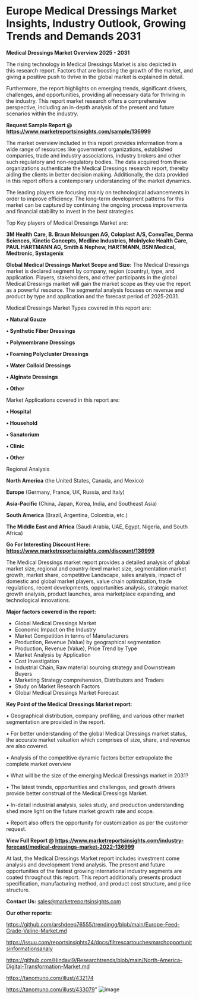 # Europe Medical Dressings Market Insights, Industry Outlook, Growing Trends and Demands 2031

<Strong> Medical Dressings Market Overview 2025 - 2031</strong>

The rising technology in Medical Dressings Market is also depicted in this research report. Factors that are boosting the growth of the market, and giving a positive push to thrive in the global market is explained in detail.

Furthermore, the report highlights on emerging trends, significant drivers, challenges, and opportunities, providing all necessary data for thriving in the industry. This report market research offers a comprehensive perspective, including an in-depth analysis of the present and future scenarios within the industry.

<strong>Request Sample Report @ <a href=https://www.marketreportsinsights.com/sample/136999>https://www.marketreportsinsights.com/sample/136999</a></strong>

The market overview included in this report provides information from a wide range of resources like government organizations, established companies, trade and industry associations, industry brokers and other such regulatory and non-regulatory bodies. The data acquired from these organizations authenticate the Medical Dressings research report, thereby aiding the clients in better decision making. Additionally, the data provided in this report offers a contemporary understanding of the market dynamics.

The leading players are focusing mainly on technological advancements in order to improve efficiency. The long-term development patterns for this market can be captured by continuing the ongoing process improvements and financial stability to invest in the best strategies.

Top Key players of Medical Dressings Market are:

<strong>3M Health Care, B. Braun Melsungen AG, Coloplast A/S, ConvaTec, Derma Sciences, Kinetic Concepts, Medline Industries, Molnlycke Health Care, PAUL HARTMANN AG, Smith & Nephew, HARTMANN, BSN Medical, Medtronic, Systagenix</strong>

<strong><b>Global Medical Dressings Market Scope and Size:</b></strong>
The Medical Dressings market is declared segment by company, region (country), type, and application. Players, stakeholders, and other participants in the global Medical Dressings market will gain the market scope as they use the report as a powerful resource. The segmental analysis focuses on revenue and product by type and application and the forecast period of 2025-2031.

Medical Dressings Market Types covered in this report are:

<strong>• Natural Gauze

• Synthetic Fiber Dressings

• Polymembrane Dressings

• Foaming Polycluster Dressings

• Water Colloid Dressings

• Alginate Dressings

• Other</strong>

Market Applications covered in this report are:

<strong>• Hospital

• Household

• Sanatorium

• Clinic

• Other</strong> 

Regional Analysis

<strong>North America</strong> (the United States, Canada, and Mexico)

<strong>Europe</strong> (Germany, France, UK, Russia, and Italy)

<strong>Asia-Pacific</strong> (China, Japan, Korea, India, and Southeast Asia)

<strong>South America</strong> (Brazil, Argentina, Colombia, etc.)

<strong>The Middle East and Africa</strong> (Saudi Arabia, UAE, Egypt, Nigeria, and South Africa)

<strong>Go For Interesting Discount Here: <a href=https://www.marketreportsinsights.com/discount/136999>https://www.marketreportsinsights.com/discount/136999</a></strong>

The Medical Dressings market report provides a detailed analysis of global market size, regional and country-level market size, segmentation market growth, market share, competitive Landscape, sales analysis, impact of domestic and global market players, value chain optimization, trade regulations, recent developments, opportunities analysis, strategic market growth analysis, product launches, area marketplace expanding, and technological innovations.

<strong><b>Major factors covered in the report:</b></strong>
<ul>
  <li>Global Medical Dressings Market </li>
  <li>Economic Impact on the Industry</li>
  <li>Market Competition in terms of Manufacturers</li>
  <li>Production, Revenue (Value) by geographical segmentation</li>
  <li>Production, Revenue (Value), Price Trend by Type</li>
  <li>Market Analysis by Application</li>
  <li>Cost Investigation</li>
  <li>Industrial Chain, Raw material sourcing strategy and Downstream Buyers</li>
  <li>Marketing Strategy comprehension, Distributors and Traders</li>
  <li>Study on Market Research Factors</li>
  <li>Global Medical Dressings Market Forecast</li>
</ul>

<strong><b>Key Point of the Medical Dressings Market report:</b></strong>

• Geographical distribution, company profiling, and various other market segmentation are provided in the report.

• For better understanding of the global Medical Dressings market status, the accurate market valuation which comprises of size, share, and revenue are also covered.

• Analysis of the competitive dynamic factors better extrapolate the complete market overview

• What will be the size of the emerging Medical Dressings market in 2031?

• The latest trends, opportunities and challenges, and growth drivers provide better construal of the Medical Dressings Market.

• In-detail industrial analysis, sales study, and production understanding shed more light on the future market growth rate and scope.

• Report also offers the opportunity for customization as per the customer request.

<strong><b>View Full Report @ <a href=https://www.marketreportsinsights.com/industry-forecast/medical-dressings-market-2022-136999>https://www.marketreportsinsights.com/industry-forecast/medical-dressings-market-2022-136999</a></b></strong>


At last, the Medical Dressings Market report includes investment come analysis and development trend analysis. The present and future opportunities of the fastest growing international industry segments are coated throughout this report. This report additionally presents product specification, manufacturing method, and product cost structure, and price structure.

<strong>Contact Us:</strong>
sales@marketreportsinsights.com

<strong>Our other reports:</strong>

<a href=https://github.com/arshdeep76555/trendingg/blob/main/Europe-Feed-Grade-Valine-Market.md>https://github.com/arshdeep76555/trendingg/blob/main/Europe-Feed-Grade-Valine-Market.md</a>

<a href=https://issuu.com/reportsinsights24/docs/filtrescartouchesmarchopportunitsinformationsanaly>https://issuu.com/reportsinsights24/docs/filtrescartouchesmarchopportunitsinformationsanaly</a>

<a href=https://github.com/Hindavi9/Researchtrends/blob/main/North-America-Digital-Transformation-Market.md>https://github.com/Hindavi9/Researchtrends/blob/main/North-America-Digital-Transformation-Market.md</a>

<a href=https://tanomuno.com/illust/432174>https://tanomuno.com/illust/432174</a>

<a href=https://tanomuno.com/illust/433079>https://tanomuno.com/illust/433079</a>"
![image](https://github.com/user-attachments/assets/1c8072da-4d54-49f6-9ac8-9a0b06c810ad)
